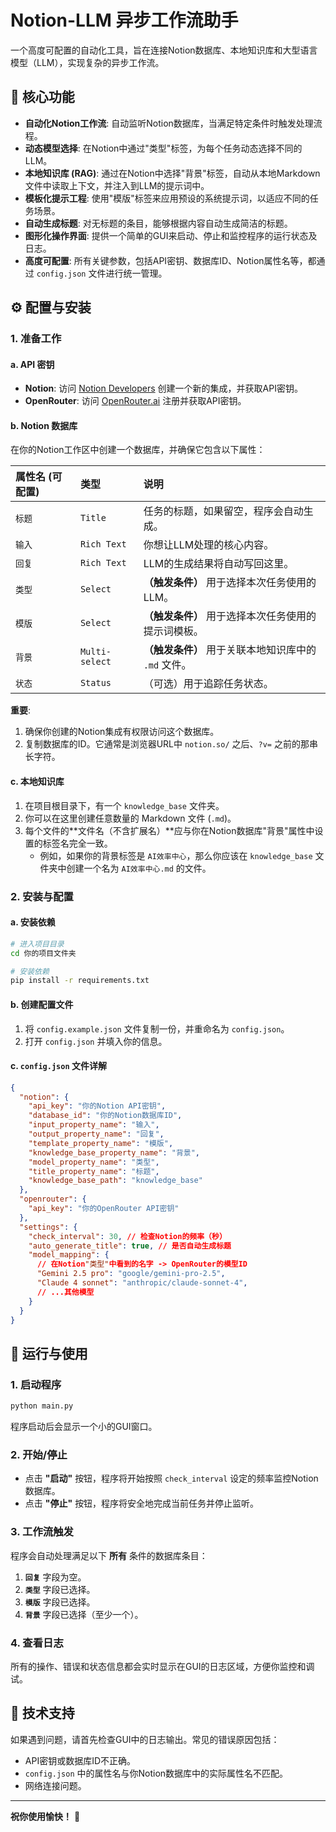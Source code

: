 # Notion-LLM 异步工作流助手

一个高度可配置的自动化工具，旨在连接Notion数据库、本地知识库和大型语言模型（LLM），实现复杂的异步工作流。

## 🌟 核心功能

- **自动化Notion工作流**: 自动监听Notion数据库，当满足特定条件时触发处理流程。
- **动态模型选择**: 在Notion中通过"类型"标签，为每个任务动态选择不同的LLM。
- **本地知识库 (RAG)**: 通过在Notion中选择"背景"标签，自动从本地Markdown文件中读取上下文，并注入到LLM的提示词中。
- **模板化提示工程**: 使用"模版"标签来应用预设的系统提示词，以适应不同的任务场景。
- **自动生成标题**: 对无标题的条目，能够根据内容自动生成简洁的标题。
- **图形化操作界面**: 提供一个简单的GUI来启动、停止和监控程序的运行状态及日志。
- **高度可配置**: 所有关键参数，包括API密钥、数据库ID、Notion属性名等，都通过 `config.json` 文件进行统一管理。

## ⚙️ 配置与安装

### 1. 准备工作

#### a. API 密钥
- **Notion**: 访问 [Notion Developers](https://www.notion.so/my-integrations) 创建一个新的集成，并获取API密钥。
- **OpenRouter**: 访问 [OpenRouter.ai](https://openrouter.ai/) 注册并获取API密钥。

#### b. Notion 数据库
在你的Notion工作区中创建一个数据库，并确保它包含以下属性：

| 属性名 (可配置) | 类型         | 说明                                               |
|:----------------|:-------------|:---------------------------------------------------|
| `标题`          | `Title`      | 任务的标题，如果留空，程序会自动生成。             |
| `输入`          | `Rich Text`  | 你想让LLM处理的核心内容。                          |
| `回复`          | `Rich Text`  | LLM的生成结果将自动写回这里。                      |
| `类型`          | `Select`     | **（触发条件）** 用于选择本次任务使用的LLM。           |
| `模版`          | `Select`     | **（触发条件）** 用于选择本次任务使用的提示词模板。   |
| `背景`          | `Multi-select`| **（触发条件）** 用于关联本地知识库中的 `.md` 文件。|
| `状态`          | `Status`     | （可选）用于追踪任务状态。                         |

**重要**:
1.  确保你创建的Notion集成有权限访问这个数据库。
2.  复制数据库的ID。它通常是浏览器URL中 `notion.so/` 之后、`?v=` 之前的那串长字符。

#### c. 本地知识库
1.  在项目根目录下，有一个 `knowledge_base` 文件夹。
2.  你可以在这里创建任意数量的 Markdown 文件 (`.md`)。
3.  每个文件的**文件名（不含扩展名）**应与你在Notion数据库"背景"属性中设置的标签名完全一致。
    -   例如，如果你的背景标签是 `AI效率中心`，那么你应该在 `knowledge_base` 文件夹中创建一个名为 `AI效率中心.md` 的文件。

### 2. 安装与配置

#### a. 安装依赖
```bash
# 进入项目目录
cd 你的项目文件夹

# 安装依赖
pip install -r requirements.txt
```

#### b. 创建配置文件
1.  将 `config.example.json` 文件复制一份，并重命名为 `config.json`。
2.  打开 `config.json` 并填入你的信息。

#### c. `config.json` 文件详解
```json
{
  "notion": {
    "api_key": "你的Notion API密钥",
    "database_id": "你的Notion数据库ID",
    "input_property_name": "输入",
    "output_property_name": "回复",
    "template_property_name": "模版",
    "knowledge_base_property_name": "背景",
    "model_property_name": "类型",
    "title_property_name": "标题",
    "knowledge_base_path": "knowledge_base"
  },
  "openrouter": {
    "api_key": "你的OpenRouter API密钥"
  },
  "settings": {
    "check_interval": 30, // 检查Notion的频率（秒）
    "auto_generate_title": true, // 是否自动生成标题
    "model_mapping": {
      // 在Notion"类型"中看到的名字 -> OpenRouter的模型ID
      "Gemini 2.5 pro": "google/gemini-pro-2.5",
      "Claude 4 sonnet": "anthropic/claude-sonnet-4",
      // ...其他模型
    }
  }
}
```

## 🚀 运行与使用

### 1. 启动程序
```bash
python main.py
```
程序启动后会显示一个小的GUI窗口。

### 2. 开始/停止
- 点击 **"启动"** 按钮，程序将开始按照 `check_interval` 设定的频率监控Notion数据库。
- 点击 **"停止"** 按钮，程序将安全地完成当前任务并停止监听。

### 3. 工作流触发
程序会自动处理满足以下 **所有** 条件的数据库条目：
1.  **`回复`** 字段为空。
2.  **`类型`** 字段已选择。
3.  **`模版`** 字段已选择。
4.  **`背景`** 字段已选择（至少一个）。

### 4. 查看日志
所有的操作、错误和状态信息都会实时显示在GUI的日志区域，方便你监控和调试。

## 🤝 技术支持

如果遇到问题，请首先检查GUI中的日志输出。常见的错误原因包括：
- API密钥或数据库ID不正确。
- `config.json` 中的属性名与你Notion数据库中的实际属性名不匹配。
- 网络连接问题。

---

**祝你使用愉快！** 🎉 